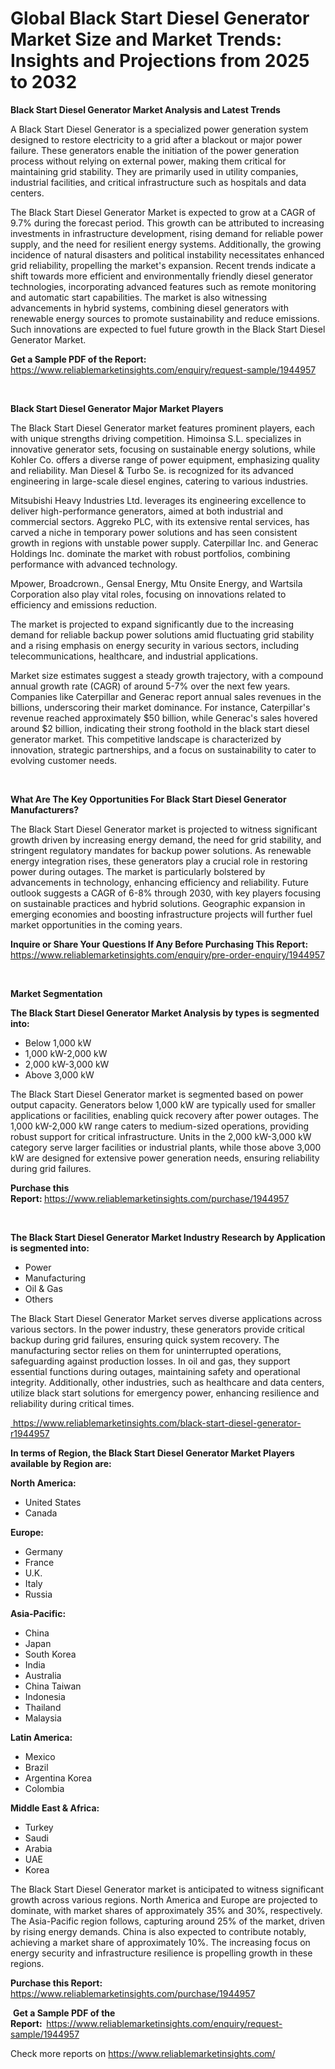 <p><h1>Global Black Start Diesel Generator Market Size and Market Trends: Insights and Projections from 2025 to 2032</h1></p><p><strong>Black Start Diesel Generator Market Analysis and Latest Trends</strong></p>
<p><p>A Black Start Diesel Generator is a specialized power generation system designed to restore electricity to a grid after a blackout or major power failure. These generators enable the initiation of the power generation process without relying on external power, making them critical for maintaining grid stability. They are primarily used in utility companies, industrial facilities, and critical infrastructure such as hospitals and data centers.</p><p>The Black Start Diesel Generator Market is expected to grow at a CAGR of 9.7% during the forecast period. This growth can be attributed to increasing investments in infrastructure development, rising demand for reliable power supply, and the need for resilient energy systems. Additionally, the growing incidence of natural disasters and political instability necessitates enhanced grid reliability, propelling the market's expansion. Recent trends indicate a shift towards more efficient and environmentally friendly diesel generator technologies, incorporating advanced features such as remote monitoring and automatic start capabilities. The market is also witnessing advancements in hybrid systems, combining diesel generators with renewable energy sources to promote sustainability and reduce emissions. Such innovations are expected to fuel future growth in the Black Start Diesel Generator Market.</p></p>
<p><strong>Get a Sample PDF of the Report:&nbsp;</strong> <a href="https://www.reliablemarketinsights.com/enquiry/request-sample/1944957?utm_campaign=2453&utm_medium=2&utm_source=Github&utm_content=ia&utm_term=13022025&utm_id=black-start-diesel-generator">https://www.reliablemarketinsights.com/enquiry/request-sample/1944957</a></p>
<p>&nbsp;</p>
<p><strong>Black Start Diesel Generator Major Market Players</strong></p>
<p><p>The Black Start Diesel Generator market features prominent players, each with unique strengths driving competition. Himoinsa S.L. specializes in innovative generator sets, focusing on sustainable energy solutions, while Kohler Co. offers a diverse range of power equipment, emphasizing quality and reliability. Man Diesel & Turbo Se. is recognized for its advanced engineering in large-scale diesel engines, catering to various industries. </p><p>Mitsubishi Heavy Industries Ltd. leverages its engineering excellence to deliver high-performance generators, aimed at both industrial and commercial sectors. Aggreko PLC, with its extensive rental services, has carved a niche in temporary power solutions and has seen consistent growth in regions with unstable power supply. Caterpillar Inc. and Generac Holdings Inc. dominate the market with robust portfolios, combining performance with advanced technology. </p><p>Mpower, Broadcrown., Gensal Energy, Mtu Onsite Energy, and Wartsila Corporation also play vital roles, focusing on innovations related to efficiency and emissions reduction. </p><p>The market is projected to expand significantly due to the increasing demand for reliable backup power solutions amid fluctuating grid stability and a rising emphasis on energy security in various sectors, including telecommunications, healthcare, and industrial applications. </p><p>Market size estimates suggest a steady growth trajectory, with a compound annual growth rate (CAGR) of around 5-7% over the next few years. Companies like Caterpillar and Generac report annual sales revenues in the billions, underscoring their market dominance. For instance, Caterpillar's revenue reached approximately $50 billion, while Generac's sales hovered around $2 billion, indicating their strong foothold in the black start diesel generator market. This competitive landscape is characterized by innovation, strategic partnerships, and a focus on sustainability to cater to evolving customer needs.</p></p>
<p>&nbsp;</p>
<p><strong>What Are The Key Opportunities For Black Start Diesel Generator Manufacturers?</strong></p>
<p><p>The Black Start Diesel Generator market is projected to witness significant growth driven by increasing energy demand, the need for grid stability, and stringent regulatory mandates for backup power solutions. As renewable energy integration rises, these generators play a crucial role in restoring power during outages. The market is particularly bolstered by advancements in technology, enhancing efficiency and reliability. Future outlook suggests a CAGR of 6-8% through 2030, with key players focusing on sustainable practices and hybrid solutions. Geographic expansion in emerging economies and boosting infrastructure projects will further fuel market opportunities in the coming years.</p></p>
<p><strong>Inquire or Share Your Questions If Any Before Purchasing This Report:</strong> <a href="https://www.reliablemarketinsights.com/enquiry/pre-order-enquiry/1944957?utm_campaign=2453&utm_medium=2&utm_source=Github&utm_content=ia&utm_term=13022025&utm_id=black-start-diesel-generator">https://www.reliablemarketinsights.com/enquiry/pre-order-enquiry/1944957</a></p>
<p>&nbsp;</p>
<p><strong>Market Segmentation</strong></p>
<p><strong>The Black Start Diesel Generator Market Analysis by types is segmented into:</strong></p>
<p><ul><li>Below 1,000 kW</li><li>1,000 kW-2,000 kW</li><li>2,000 kW-3,000 kW</li><li>Above 3,000 kW</li></ul></p>
<p><p>The Black Start Diesel Generator market is segmented based on power output capacity. Generators below 1,000 kW are typically used for smaller applications or facilities, enabling quick recovery after power outages. The 1,000 kW-2,000 kW range caters to medium-sized operations, providing robust support for critical infrastructure. Units in the 2,000 kW-3,000 kW category serve larger facilities or industrial plants, while those above 3,000 kW are designed for extensive power generation needs, ensuring reliability during grid failures.</p></p>
<p><strong>Purchase this Report:&nbsp;</strong><a href="https://www.reliablemarketinsights.com/purchase/1944957?utm_campaign=2453&utm_medium=2&utm_source=Github&utm_content=ia&utm_term=13022025&utm_id=black-start-diesel-generator">https://www.reliablemarketinsights.com/purchase/1944957</a></p>
<p>&nbsp;</p>
<p><strong>The Black Start Diesel Generator Market Industry Research by Application is segmented into:</strong></p>
<p><ul><li>Power</li><li>Manufacturing</li><li>Oil & Gas</li><li>Others</li></ul></p>
<p><p>The Black Start Diesel Generator Market serves diverse applications across various sectors. In the power industry, these generators provide critical backup during grid failures, ensuring quick system recovery. The manufacturing sector relies on them for uninterrupted operations, safeguarding against production losses. In oil and gas, they support essential functions during outages, maintaining safety and operational integrity. Additionally, other industries, such as healthcare and data centers, utilize black start solutions for emergency power, enhancing resilience and reliability during critical times.</p></p>
<p><a href="https://www.reliablemarketinsights.com/black-start-diesel-generator-r1944957?utm_campaign=2453&utm_medium=2&utm_source=Github&utm_content=ia&utm_term=13022025&utm_id=black-start-diesel-generator">&nbsp;https://www.reliablemarketinsights.com/black-start-diesel-generator-r1944957</a></p>
<p><strong>In terms of Region, the Black Start Diesel Generator Market Players available by Region are:</strong></p>
<p>
    <p> <strong> North America: </strong>
        <ul>
            <li>United States</li>
            <li>Canada</li>
        </ul>
        </p> 
    <p> <strong> Europe: </strong>
        <ul>
            <li>Germany</li>
            <li>France</li>
            <li>U.K.</li>
            <li>Italy</li>
            <li>Russia</li>
        </ul>
        </p> 
    <p> <strong> Asia-Pacific: </strong>
        <ul>
            <li>China</li>
            <li>Japan</li>
            <li>South Korea</li>
            <li>India</li>
            <li>Australia</li>
            <li>China Taiwan</li>
            <li>Indonesia</li>
            <li>Thailand</li>
            <li>Malaysia</li>
        </ul>
        </p> 
    <p> <strong> Latin America: </strong>
        <ul>
            <li>Mexico</li>
            <li>Brazil</li>
            <li>Argentina Korea</li>
            <li>Colombia</li>
        </ul>
        </p> 
    <p> <strong> Middle East & Africa: </strong>
        <ul>
            <li>Turkey</li>
            <li>Saudi</li>
            <li>Arabia</li>
            <li>UAE</li>
            <li>Korea</li>
        </ul>
    </p>
    </p>
<p><p>The Black Start Diesel Generator market is anticipated to witness significant growth across various regions. North America and Europe are projected to dominate, with market shares of approximately 35% and 30%, respectively. The Asia-Pacific region follows, capturing around 25% of the market, driven by rising energy demands. China is also expected to contribute notably, achieving a market share of approximately 10%. The increasing focus on energy security and infrastructure resilience is propelling growth in these regions.</p></p>
<p><strong>Purchase this Report: </strong><a href="https://www.reliablemarketinsights.com/purchase/1944957?utm_campaign=2453&utm_medium=2&utm_source=Github&utm_content=ia&utm_term=13022025&utm_id=black-start-diesel-generator">https://www.reliablemarketinsights.com/purchase/1944957</a></p>
<p>&nbsp;<strong>Get a Sample PDF of the Report:&nbsp;&nbsp;</strong><a href="https://www.reliablemarketinsights.com/enquiry/request-sample/1944957?utm_campaign=2453&utm_medium=2&utm_source=Github&utm_content=ia&utm_term=13022025&utm_id=black-start-diesel-generator">https://www.reliablemarketinsights.com/enquiry/request-sample/1944957</a></p>
<p><strong></strong></p>
<p>Check more reports on <a href="https://www.reliablemarketinsights.com/?utm_campaign=2453&utm_medium=2&utm_source=Github&utm_content=ia&utm_term=13022025&utm_id=black-start-diesel-generator">https://www.reliablemarketinsights.com/</a></p>